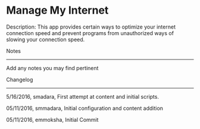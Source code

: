Manage My Internet
===========

Description: This app provides certain ways to optimize your internet connection speed and prevent programs from unauthorized ways of slowing your connection speed.


Notes

----

Add any notes you may find pertinent
 


Changelog

----
5/16/2016, smadara, First attempt at content and initial scripts.

05/11/2016, smmadara, Initial configuration and content addition

05/11/2016, emmoksha, Initial Commit
